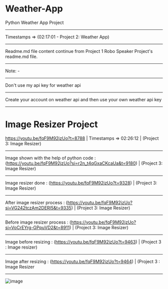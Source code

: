 # Weather-App
Python Weather App Project 
________________________________________________________________________________________
Timestamps => (02:17:01 - Project 2: Weather App)
________________________________________________________________________________________
Readme.md file content continue from Project 1 Robo Speaker Project's readme.md file.
________________________________________________________________________________________
Note: -
________________________________________________________________________________________
Don't use my api key for weather api 
________________________________________________________________________________________
Create your account on weather api and then use your own weather api key
________________________________________________________________________________________
# Image Resizer Project
https://youtu.be/fqF9M92jzUo?t=8788 | Timestamps => 02:26:12 | (Project 3: Image Resizer)   
__________________________________________________________________________________________________________________________________
Image shown with the help of python code : (https://youtu.be/fqF9M92jzUo?si=r2n_t4qGxaCKcaUa&t=9180) | (Project 3: Image Resizer)
__________________________________________________________________________________________________________________________________
Image resizer done : (https://youtu.be/fqF9M92jzUo?t=9328) | (Project 3: Image Resizer) 
_________________________________________________________________________________________________________________________
After image resizer process : (https://youtu.be/fqF9M92jzUo?si=VG242tczAm2DERl5&t=9335) | (Project 3: Image Resizer)
_________________________________________________________________________________________________________________________
Before image resizer process : (https://youtu.be/fqF9M92jzUo?si=VoCrEYrg-GPpuVD2&t=8911) | (Project 3: Image Resizer)
_________________________________________________________________________________________________________________________
Image before resizing : (https://youtu.be/fqF9M92jzUo?t=9463) | (Project 3 : Image resizer)
__________________________________________________________________________________________________
Image after resizing : (https://youtu.be/fqF9M92jzUo?t=9464) | (Project 3 : Image Resizer
__________________________________________________________________________________________________
![image](https://github.com/Nitin1604/Weather-App/assets/80270629/7aedb2e3-2681-4591-b820-0fb63a7c5173)

